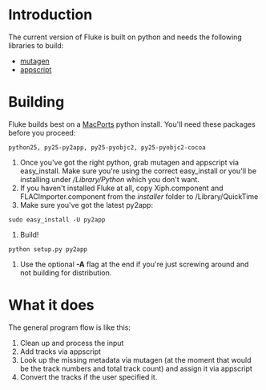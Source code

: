 # Introduction #
The current version of Fluke is built on python and needs the following libraries to build:
  * [mutagen](http://code.google.com/p/mutagen/)
  * [appscript](http://appscript.sourceforge.net/py-appscript/index.html)

# Building #
Fluke builds best on a [MacPorts](http://www.macports.org/install.php) python install. You'll need these packages before you proceed:
```
python25, py25-py2app, py25-pyobjc2, py25-pyobjc2-cocoa
```
  1. Once you've got the right python, grab mutagen and appscript via easy\_install. Make sure you're using the correct easy\_install or you'll be installing under _/Library/Python_ which you don't want.
  1. If you haven't installed Fluke at all, copy Xiph.component and FLACImporter.component from the _installer_ folder to /Library/QuickTime
  1. Make sure you've got the latest py2app:
```
sudo easy_install -U py2app
```
  1. Build!
```
python setup.py py2app
```
  1. Use the optional **-A** flag at the end if you're just screwing around and not building for distribution.

# What it does #
The general program flow is like this:
  1. Clean up and process the input
  1. Add tracks via appscript
  1. Look up the missing metadata via mutagen (at the moment that would be the track numbers and total track count) and assign it via appscript
  1. Convert the tracks if the user specified it.